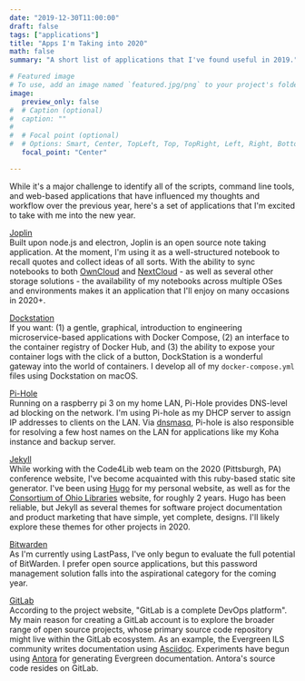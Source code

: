 ```yaml
---
date: "2019-12-30T11:00:00"
draft: false
tags: ["applications"]
title: "Apps I'm Taking into 2020"
math: false
summary: "A short list of applications that I've found useful in 2019."

# Featured image
# To use, add an image named `featured.jpg/png` to your project's folder.
image:
   preview_only: false
#  # Caption (optional)
#  caption: ""
#
#  # Focal point (optional)
#  # Options: Smart, Center, TopLeft, Top, TopRight, Left, Right, BottomLeft, #Bottom, BottomRight
   focal_point: "Center"

---
```

While it's a major challenge to identify all of the scripts, command line tools, and web-based applications that have influenced my thoughts and workflow over the previous year,
here's a set of applications that I'm excited to take with me into the new year.

[Joplin](https://github.com/laurent22/joplin)  
Built upon node.js and electron, Joplin is an open source note taking application. At the moment, I'm using it as a well-structured notebook to recall quotes and collect ideas of all sorts. With the ability to sync notebooks to both [OwnCloud](https://owncloud.org/) and [NextCloud](https://nextcloud.com/) - as well as several other storage solutions - the availability of my notebooks across multiple OSes and environments makes it an application that I'll enjoy on many occasions in 2020+.

[Dockstation](https://dockstation.io/)  
If you want: (1) a gentle, graphical, introduction to engineering microservice-based applications with Docker Compose, (2) an interface to the container registry of Docker Hub, and (3) the ability to expose your container logs with the click of a button, DockStation is a wonderful gateway into the world of containers. I develop all of my `docker-compose.yml` files using Dockstation on macOS.

[Pi-Hole](https://pi-hole.net/)  
Running on a raspberry pi 3 on my home LAN, Pi-Hole provides DNS-level ad blocking on the network. I'm using Pi-hole as my DHCP server to assign IP addresses to clients on the LAN.  Via [dnsmasq](https://wiki.debian.org/dnsmasq), Pi-hole is also responsible for resolving a few host names on the LAN for applications like my Koha instance and backup server.

[Jekyll](https://jekyllrb.com/)  
While working with the Code4Lib web team on the 2020 (Pittsburgh, PA) conference website, I've become acquainted with this ruby-based static site generator. I've been using [Hugo](https://gohugo.io/) for my personal website, as well as for the [Consortium of Ohio Libraries](http://info.cool-cat.org/) website, for roughly 2 years. Hugo has been reliable, but Jekyll as several themes for software project documentation and product marketing that have simple, yet complete, designs. I'll likely explore these themes for other projects in 2020.

[Bitwarden](https://bitwarden.com/)  
As I'm currently using LastPass, I've only begun to evaluate the full potential of BitWarden. I prefer open source applications, but this password management solution falls into the aspirational category for the coming year.

[GitLab](https://gitlab.com/)  
According to the project website, "GitLab is a complete DevOps platform". My main reason for creating a GitLab account is to explore the broader range of open source projects, whose primary source code repository might live within the GitLab ecosystem. As an example, the Evergreen ILS community writes documentation using [Asciidoc](http://asciidoc.org/). Experiments have begun using [Antora](https://antora.org/) for generating Evergreen documentation. Antora's source code resides on GitLab.
